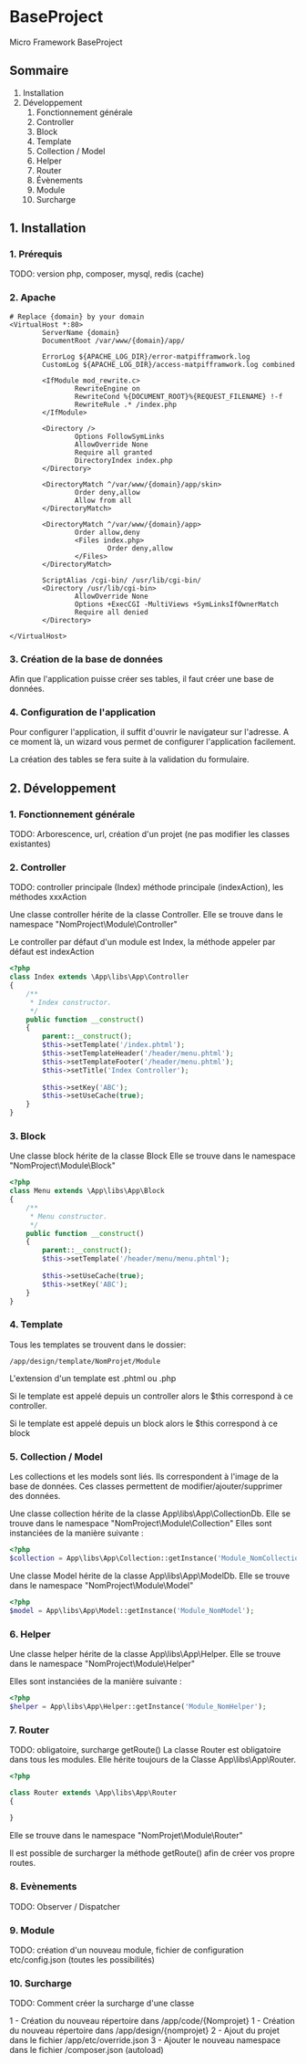 # BaseProject
Micro Framework BaseProject

## Sommaire
1. Installation
2. Développement
    1. Fonctionnement générale
    2. Controller
    3. Block
    4. Template
    5. Collection / Model
    6. Helper
    7. Router
    8. Évènements
    9. Module
    10. Surcharge
    
## 1. Installation
### 1. Prérequis
TODO:  version php, composer, mysql, redis (cache)
### 2. Apache
```apacheconfig
# Replace {domain} by your domain
<VirtualHost *:80>
        ServerName {domain}
        DocumentRoot /var/www/{domain}/app/

        ErrorLog ${APACHE_LOG_DIR}/error-matpifframwork.log
        CustomLog ${APACHE_LOG_DIR}/access-matpifframwork.log combined

        <IfModule mod_rewrite.c>
                RewriteEngine on
                RewriteCond %{DOCUMENT_ROOT}%{REQUEST_FILENAME} !-f
                RewriteRule .* /index.php
        </IfModule>

        <Directory />
                Options FollowSymLinks
                AllowOverride None
                Require all granted
                DirectoryIndex index.php
        </Directory>

        <DirectoryMatch ^/var/www/{domain}/app/skin>
                Order deny,allow
                Allow from all
        </DirectoryMatch>

        <DirectoryMatch ^/var/www/{domain}/app>
                Order allow,deny
                <Files index.php>
                        Order deny,allow
                </Files>
        </DirectoryMatch>

        ScriptAlias /cgi-bin/ /usr/lib/cgi-bin/
        <Directory /usr/lib/cgi-bin>
                AllowOverride None
                Options +ExecCGI -MultiViews +SymLinksIfOwnerMatch
                Require all denied
        </Directory>

</VirtualHost>
```
### 3. Création de la base de données
Afin que l'application puisse créer ses tables, il faut créer une base de données.
### 4. Configuration de l'application
Pour configurer l'application, il suffit d'ouvrir le navigateur sur l'adresse.
A ce moment là, un wizard vous permet de configurer l'application facilement.

La création des tables se fera suite à la validation du formulaire. 

## 2. Développement
### 1. Fonctionnement générale
TODO: Arborescence, url, création d'un projet (ne pas modifier les classes existantes)
### 2. Controller
TODO: controller principale (Index) méthode principale (indexAction), les méthodes xxxAction

Une classe controller hérite de la classe Controller.
Elle se trouve dans le namespace "NomProject\Module\Controller" 

Le controller par défaut d'un module est Index, la méthode appeler par défaut est indexAction
```php
<?php
class Index extends \App\libs\App\Controller
{
    /**
     * Index constructor.
     */
    public function __construct()
    {
        parent::__construct();
        $this->setTemplate('/index.phtml');
        $this->setTemplateHeader('/header/menu.phtml');
        $this->setTemplateFooter('/header/menu.phtml');
        $this->setTitle('Index Controller');
        
        $this->setKey('ABC');
        $this->setUseCache(true);
    } 
}
```
### 3. Block

Une classe block hérite de la classe Block
Elle se trouve dans le namespace "NomProject\Module\Block" 
```php
<?php
class Menu extends \App\libs\App\Block
{    
    /**
     * Menu constructor.
     */
    public function __construct()
    {
        parent::__construct();
        $this->setTemplate('/header/menu/menu.phtml');
        
        $this->setUseCache(true);
        $this->setKey('ABC');
    }
}
```
### 4. Template
Tous les templates se trouvent dans le dossier:
```
/app/design/template/NomProjet/Module
```
L'extension d'un template est .phtml ou .php

Si le template est appelé depuis un controller alors le $this correspond à ce controller.

Si le template est appelé depuis un block alors le $this correspond à ce block

### 5. Collection / Model
Les collections et les models sont liés. Ils correspondent à l'image de la base de données.
Ces classes permettent de modifier/ajouter/supprimer des données.

Une classe collection hérite de la classe App\libs\App\CollectionDb.
Elle se trouve dans le namespace "NomProject\Module\Collection"
Elles sont instanciées de la manière suivante :

```php
<?php
$collection = App\libs\App\Collection::getInstance('Module_NomCollection'); 
```

Une classe Model hérite de la classe App\libs\App\ModelDb.
Elle se trouve dans le namespace "NomProject\Module\Model" 
 
```php
<?php
$model = App\libs\App\Model::getInstance('Module_NomModel'); 
```
### 6. Helper
Une classe helper hérite de la classe App\libs\App\Helper.
Elle se trouve dans le namespace "NomProject\Module\Helper"

Elles sont instanciées de la manière suivante :

```php
<?php
$helper = App\libs\App\Helper::getInstance('Module_NomHelper'); 
```
### 7. Router
TODO: obligatoire, surcharge getRoute()
La classe Router est obligatoire dans tous les modules. Elle hérite toujours de la Classe App\libs\App\Router.
```php
<?php

class Router extends \App\libs\App\Router
{
    
}
```
Elle se trouve dans le namespace "NomProjet\Module\Router"

Il est possible de surcharger la méthode getRoute() afin de créer vos propre routes.

### 8. Evènements
TODO: Observer / Dispatcher
### 9. Module
TODO: création d'un nouveau module, fichier de configuration etc/config.json (toutes les possibilités)
### 10. Surcharge
TODO: Comment créer la surcharge d'une classe 

1 - Création du nouveau répertoire dans /app/code/{Nomprojet}
1 - Création du nouveau répertoire dans /app/design/{nomprojet}
2 - Ajout du projet dans le fichier /app/etc/override.json
3 - Ajouter le nouveau namespace dans le fichier /composer.json (autoload)
